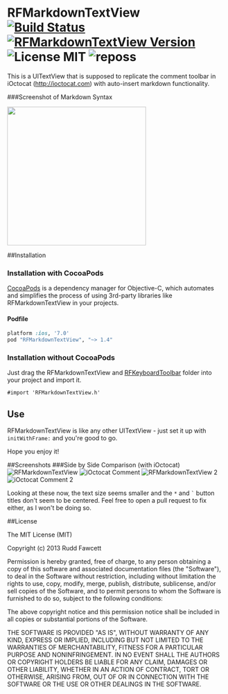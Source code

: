 RFMarkdownTextView <br />[![Build Status](http://img.shields.io/travis/ruddfawcett/RFMarkdownTextView.svg?style=flat)](http://travis-ci.org/ruddfawcett/RFMarkdownTextView) [![RFMarkdownTextView Version](http://img.shields.io/cocoapods/v/RFMarkdownTextView.svg?style=flat)](http://cocoadocs.org/docsets/RFMarkdownTextView/1.4/) ![License MIT](http://img.shields.io/badge/license-MIT-orange.svg?style=flat) ![reposs](https://reposs.herokuapp.com/?path=ruddfawcett/RFMarkdownTextView&style=flat)
==================

This is a UITextView that is supposed to replicate the comment toolbar in iOctocat (http://ioctocat.com) with auto-insert markdown functionality.

###Screenshot of Markdown Syntax

<img src='http://i.imgur.com/3QDNlrj.png' width='320px'>

##Installation

### Installation with CocoaPods

[CocoaPods](http://cocoapods.org) is a dependency manager for Objective-C, which automates and simplifies the process of using 3rd-party libraries like RFMarkdownTextView in your projects.

#### Podfile

```ruby
platform :ios, '7.0'
pod "RFMarkdownTextView", "~> 1.4"
```

### Installation without CocoaPods

Just drag the RFMarkdownTextView and [RFKeyboardToolbar](http://github.com/ruddfawcett/RFKeyboardToolbar) folder into your project and import it.

```
#import 'RFMarkdownTextView.h'
```

## Use

RFMarkdownTextView is like any other UITextView - just set it up with `initWithFrame:` and you're good to go.

Hope you enjoy it!

##Screenshots
###Side by Side Comparison (with iOctocat)
![RFMarkdownTextView](http://i.imgur.com/NEAocbW.png)
![iOctocat Comment](http://i.imgur.com/P8eeXZf.png)
![RFMarkdownTextView 2](http://i.imgur.com/0jIR5vh.png)
![iOctocat Comment 2](http://i.imgur.com/qPCf2wQ.png)

Looking at these now, the text size seems smaller and the `*` and `` ` `` button titles don't seem to be centered.  Feel free to open a pull request to fix either, as I won't be doing so.

##License

The MIT License (MIT)

Copyright (c) 2013 Rudd Fawcett

Permission is hereby granted, free of charge, to any person obtaining a copy of
this software and associated documentation files (the "Software"), to deal in
the Software without restriction, including without limitation the rights to
use, copy, modify, merge, publish, distribute, sublicense, and/or sell copies of
the Software, and to permit persons to whom the Software is furnished to do so,
subject to the following conditions:

The above copyright notice and this permission notice shall be included in all
copies or substantial portions of the Software.

THE SOFTWARE IS PROVIDED "AS IS", WITHOUT WARRANTY OF ANY KIND, EXPRESS OR
IMPLIED, INCLUDING BUT NOT LIMITED TO THE WARRANTIES OF MERCHANTABILITY, FITNESS
FOR A PARTICULAR PURPOSE AND NONINFRINGEMENT. IN NO EVENT SHALL THE AUTHORS OR
COPYRIGHT HOLDERS BE LIABLE FOR ANY CLAIM, DAMAGES OR OTHER LIABILITY, WHETHER
IN AN ACTION OF CONTRACT, TORT OR OTHERWISE, ARISING FROM, OUT OF OR IN
CONNECTION WITH THE SOFTWARE OR THE USE OR OTHER DEALINGS IN THE SOFTWARE.

